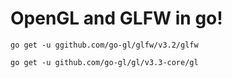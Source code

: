 # OpenGL and GLFW in go!

`go get -u ggithub.com/go-gl/glfw/v3.2/glfw`

`go get -u github.com/go-gl/gl/v3.3-core/gl`